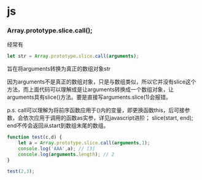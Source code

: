 # js
### Array.prototype.slice.call();

经常有
```js 
let str = Array.prototype.slice.call(arguments);
``` 
旨在将arguments转换为真正的数组对象str

因为arguments不是真正的数组对象，只是与数组类似，所以它并没有slice这个方法，而上面代码可以理解成是让arguments转换成一个数组对象，让arguments具有slice()方法。要是直接写arguments.slice(1)会报错。

p.s. call可以理解为将前序函数应用于()内的变量，即更换函数this，后可接参数，会依次应用于调用的函数as实参，详见javascript进阶；
slice(start, end); end不传会返回从start到数组末尾的数组。
```js
function test(c,d) {
    let a = Array.prototype.slice.call(arguments,1);
    console.log('AAA',a); // [3]
    console.log(arguments.length); // 2
}

test(2,3);
```